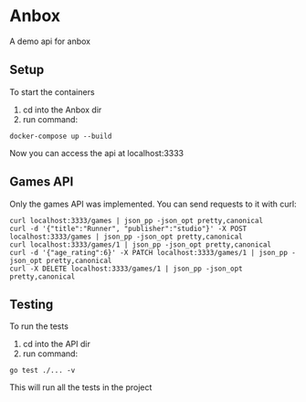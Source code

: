 # Anbox
A demo api for anbox

## Setup

To start the containers
1) cd into the Anbox dir
2) run command: 
```
docker-compose up --build
```

Now you can access the api at localhost:3333

## Games API

Only the games API was implemented.
You can send requests to it with curl:
```
curl localhost:3333/games | json_pp -json_opt pretty,canonical
curl -d '{"title":"Runner", "publisher":"studio"}' -X POST localhost:3333/games | json_pp -json_opt pretty,canonical
curl localhost:3333/games/1 | json_pp -json_opt pretty,canonical
curl -d '{"age_rating":6}' -X PATCH localhost:3333/games/1 | json_pp -json_opt pretty,canonical
curl -X DELETE localhost:3333/games/1 | json_pp -json_opt pretty,canonical
```

## Testing

To run the tests
1) cd into the API dir
2) run command:
```
go test ./... -v
```
This will run all the tests in the project